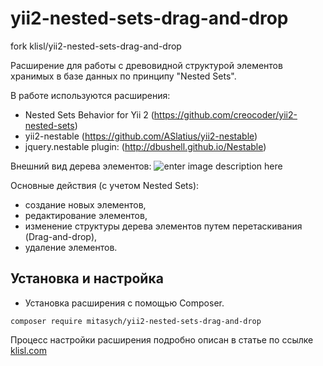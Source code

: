 yii2-nested-sets-drag-and-drop
=================

fork klisl/yii2-nested-sets-drag-and-drop

Расширение для работы с древовидной структурой элементов хранимых в базе данных по принципу "Nested Sets".

В работе используются расширения: 
*	Nested Sets Behavior for Yii 2 (https://github.com/creocoder/yii2-nested-sets)
*	yii2-nestable (https://github.com/ASlatius/yii2-nestable)
*   jquery.nestable plugin: (http://dbushell.github.io/Nestable)

Внешний вид дерева элементов:
![enter image description here](https://klisl.com/frontend/web/images/posts/yii2-Nested-Sets-Drag-and-drop2.jpg)


Основные действия (с учетом Nested Sets):

*	создание новых элементов, 
*	редактирование элементов, 
*	изменение структуры дерева элементов путем перетаскивания (Drag-and-drop),
*	удаление элементов.


  
Установка и настройка
------------------
* Установка расширения с помощью Composer.
```
composer require mitasych/yii2-nested-sets-drag-and-drop
```

Процесс настройки расширения подробно описан в статье по ссылке
[klisl.com](https://klisl.com/yii2-Nested-Sets-Drag-and-drop.html)  
